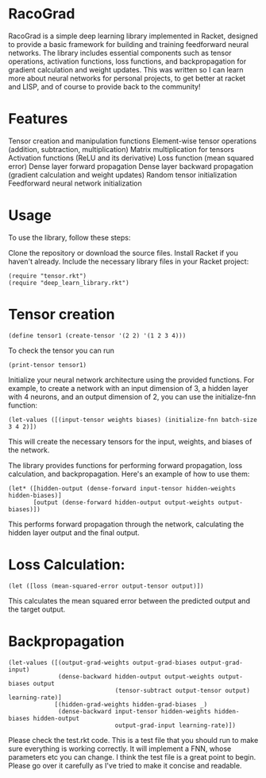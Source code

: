 # RacoGrad

RacoGrad is a simple deep learning library implemented in Racket, designed to provide a basic framework for building and training feedforward neural networks. The library includes essential components such as tensor operations, activation functions, loss functions, and backpropagation for gradient calculation and weight updates. This was written so I can learn more about neural networks for personal projects, to get better at racket and LISP, and of course to provide back to the community!

# Features

Tensor creation and manipulation functions
Element-wise tensor operations (addition, subtraction, multiplication)
Matrix multiplication for tensors
Activation functions (ReLU and its derivative)
Loss function (mean squared error)
Dense layer forward propagation
Dense layer backward propagation (gradient calculation and weight updates)
Random tensor initialization
Feedforward neural network initialization

# Usage
To use the library, follow these steps:

Clone the repository or download the source files.
Install Racket if you haven't already.
Include the necessary library files in your Racket project:
```
(require "tensor.rkt")
(require "deep_learn_library.rkt")
```

# Tensor creation
```
(define tensor1 (create-tensor '(2 2) '(1 2 3 4)))
```
To check the tensor you can run 

```
(print-tensor tensor1)
```

Initialize your neural network architecture using the provided functions. For example, to create a network with an input dimension of 3, a hidden layer with 4 neurons, and an output dimension of 2, you can use the initialize-fnn function:

```
(let-values ([(input-tensor weights biases) (initialize-fnn batch-size 3 4 2)])
```
This will create the necessary tensors for the input, weights, and biases of the network.

The library provides functions for performing forward propagation, loss calculation, and backpropagation. Here's an example of how to use them:

```
(let* ([hidden-output (dense-forward input-tensor hidden-weights hidden-biases)]
       [output (dense-forward hidden-output output-weights output-biases)])
```

This performs forward propagation through the network, calculating the hidden layer output and the final output.

# Loss Calculation: 

```
(let ([loss (mean-squared-error output-tensor output)])
```

This calculates the mean squared error between the predicted output and the target output.

# Backpropagation 

```
(let-values ([(output-grad-weights output-grad-biases output-grad-input)
              (dense-backward hidden-output output-weights output-biases output
                              (tensor-subtract output-tensor output) learning-rate)]
             [(hidden-grad-weights hidden-grad-biases _)
              (dense-backward input-tensor hidden-weights hidden-biases hidden-output
                              output-grad-input learning-rate)])
```
Please check the test.rkt code. This is a test file that you should run to make sure everything is working correctly. It will implement a FNN, whose parameters etc you can change. I think the test file is a great point to begin. Please go over it carefully as I've tried to make it concise and readable. 
